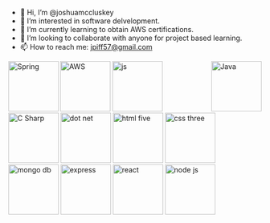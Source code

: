 
- 👋 Hi, I’m @joshuamccluskey
- 👀 I’m interested in software delvelopment.
- 🌱 I’m currently learning to obtain AWS certifications.
- 💞️ I’m looking to collaborate with anyone for project based learning.
- 📫 How to reach me: jpiff57@gmail.com



<img src="https://cdn.jsdelivr.net/gh/devicons/devicon/icons/java/java-original-wordmark.svg" alt="Java" width="100" align="right"/>
<img src="https://cdn.jsdelivr.net/gh/devicons/devicon/icons/spring/spring-original.svg" alt="Spring" width="100" align="left"/>
<img src="https://cdn.jsdelivr.net/gh/devicons/devicon/icons/amazonwebservices/amazonwebservices-original-wordmark.svg" alt="AWS" width="100"/>
<img src="https://cdn.jsdelivr.net/gh/devicons/devicon/icons/javascript/javascript-original.svg" alt="js" width="100"/>
<img src="https://cdn.jsdelivr.net/gh/devicons/devicon/icons/csharp/csharp-original.svg" alt="C Sharp" width="100"/>
<img src="https://cdn.jsdelivr.net/gh/devicons/devicon/icons/dot-net/dot-net-original-wordmark.svg" alt="dot net" width="100"/>
<img src="https://cdn.jsdelivr.net/gh/devicons/devicon/icons/html5/html5-original-wordmark.svg" alt="html five" width="100"/>
<img src="https://cdn.jsdelivr.net/gh/devicons/devicon/icons/css3/css3-original-wordmark.svg" alt="css three" width="100"/>
<img src="https://cdn.jsdelivr.net/gh/devicons/devicon/icons/mongodb/mongodb-original-wordmark.svg" alt="mongo db" width="100"/>
<img src="https://cdn.jsdelivr.net/gh/devicons/devicon/icons/express/express-original-wordmark.svg" alt="express" width="100"/>
<img src="https://cdn.jsdelivr.net/gh/devicons/devicon/icons/react/react-original-wordmark.svg" alt="react" width="100"/>
<img src="https://cdn.jsdelivr.net/gh/devicons/devicon/icons/nodejs/nodejs-original-wordmark.svg" alt="node js"  width="100"/>

<!---
joshuamccluskey/joshuamccluskey is a ✨ special ✨ repository because its `README.md` (this file) appears on your GitHub profile.
You can click the Preview link to take a look at your changes.
--->
